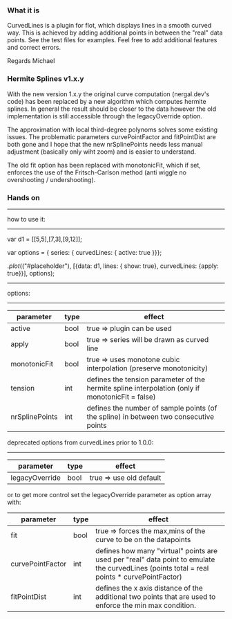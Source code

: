 ### What it is ###

CurvedLines is a plugin for flot, which displays lines in a smooth curved way. This is achieved by adding additional points in between the "real" data points. See the test files for examples.
Feel free to add additional features and correct errors.

Regards Michael


### Hermite Splines v1.x.y ###

With the new version 1.x.y the original curve computation (nergal.dev's code) has been replaced by a new algorithm which computes hermite splines.
In general the result should be closer to the data however the old implementation is still accessible through the legacyOverride option.

The approximation with local third-degree polynoms solves some existing issues. The problematic parameters curvePointFactor and fitPointDist are both gone
and I hope that the new nrSplinePoints needs less manual adjustment (basically only wiht zoom) and is easier to understand.

The old fit option has been replaced with monotonicFit, which if set, enforces the use of the Fritsch-Carlson method (anti wiggle no overshooting / undershooting).
 
### Hands on ###

 * * * * * * * * * * * * * * * * * * * * * * * *
 how to use it:
 * * * * * * * * * * * * * * * * * * * * * * * * 

 var d1 = [[5,5],[7,3],[9,12]];

 var options = { series: { curvedLines: {  active: true }}};

 $.plot($("#placeholder"), [{data: d1, lines: { show: true}, curvedLines: {apply: true}}], options);

 
 * * * * * * * * * * * * * * * * * * * * * * * *
 options:
 * * * * * * * * * * * * * * * * * * * * * * * * 

| parameter      | type | effect                                                                                           |
|----------------|------|--------------------------------------------------------------------------------------------------|
| active         | bool | true => plugin can be used                                                                       |
| apply          | bool | true => series will be drawn as curved line                                                      |
| monotonicFit   | bool | true => uses monotone cubic interpolation (preserve monotonicity)                                |
| tension        | int  | defines the tension parameter of the hermite spline interpolation (only if monotonicFit = false) |
| nrSplinePoints | int  | defines the number of sample points (of the spline) in between two consecutive points            |  

 deprecated options from curvedLines prior to 1.0.0:
 * * * * * * * * * * * * * * * * * * * * * * * *

| parameter      | type | effect                                                                                                                                      |
|----------------|------|---------------------------------------------------------------------------------------------------------------------------------------------|
| legacyOverride | bool | true => use old default                                                                                                                     |


or to get more control set the legacyOverride parameter as option array with:


| parameter      | type | effect                                                                                                                                      |
|----------------|------|---------------------------------------------------------------------------------------------------------------------------------------------|
| fit            | bool | true => forces the max,mins of the curve to be on the datapoints                                                                            |
| curvePointFactor        | int  | defines how many "virtual" points are used per "real" data point to emulate the curvedLines (points total = real points * curvePointFactor) |
| fitPointDist   | int  | defines the x axis distance of the additional two points that are used to enforce the min max condition.                                    |
